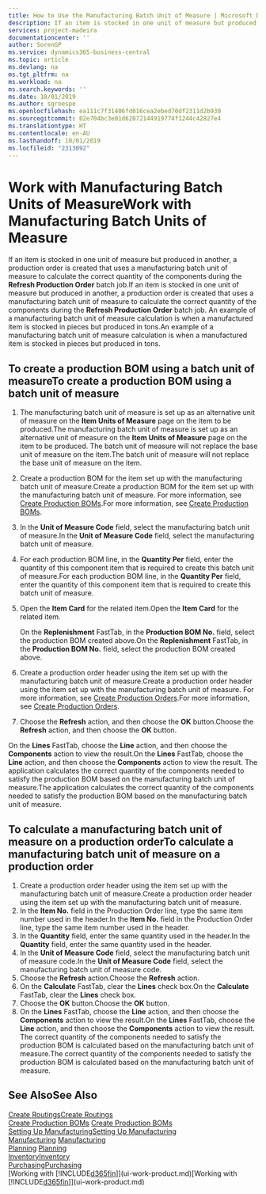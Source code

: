 ```yaml
---
title: How to Use the Manufacturing Batch Unit of Measure | Microsoft Docs
description: If an item is stocked in one unit of measure but produced in another, then the production order must be use a manufacturing batch unit of measure to calculate the correct quantity of components. An example of a manufacturing batch unit of measure calculation is when a manufactured item is stocked in pieces but produced in tons.
services: project-madeira
documentationcenter: ''
author: SorenGP
ms.service: dynamics365-business-central
ms.topic: article
ms.devlang: na
ms.tgt_pltfrm: na
ms.workload: na
ms.search.keywords: ''
ms.date: 10/01/2019
ms.author: sgroespe
ms.openlocfilehash: ea111c7f31406fd016cea2ebed70df2311d2b930
ms.sourcegitcommit: 02e704bc3e01d62072144919774f1244c42827e4
ms.translationtype: HT
ms.contentlocale: en-AU
ms.lasthandoff: 10/01/2019
ms.locfileid: "2313092"
---
```

# <a name="work-with-manufacturing-batch-units-of-measure"></a><span data-ttu-id="1de4e-104">Work with Manufacturing Batch Units of Measure</span><span class="sxs-lookup"><span data-stu-id="1de4e-104">Work with Manufacturing Batch Units of Measure</span></span>
<span data-ttu-id="1de4e-105">If an item is stocked in one unit of measure but produced in another, a production order is created that uses a manufacturing batch unit of measure to calculate the correct quantity of the components during the **Refresh Production Order** batch job.</span><span class="sxs-lookup"><span data-stu-id="1de4e-105">If an item is stocked in one unit of measure but produced in another, a production order is created that uses a manufacturing batch unit of measure to calculate the correct quantity of the components during the **Refresh Production Order** batch job.</span></span> <span data-ttu-id="1de4e-106">An example of a manufacturing batch unit of measure calculation is when a manufactured item is stocked in pieces but produced in tons.</span><span class="sxs-lookup"><span data-stu-id="1de4e-106">An example of a manufacturing batch unit of measure calculation is when a manufactured item is stocked in pieces but produced in tons.</span></span>  

## <a name="to-create-a-production-bom-using-a-batch-unit-of-measure"></a><span data-ttu-id="1de4e-107">To create a production BOM using a batch unit of measure</span><span class="sxs-lookup"><span data-stu-id="1de4e-107">To create a production BOM using a batch unit of measure</span></span>  
1.  <span data-ttu-id="1de4e-108">The manufacturing batch unit of measure is set up as an alternative unit of measure on the **Item Units of Measure** page on the item to be produced.</span><span class="sxs-lookup"><span data-stu-id="1de4e-108">The manufacturing batch unit of measure is set up as an alternative unit of measure on the **Item Units of Measure** page on the item to be produced.</span></span> <span data-ttu-id="1de4e-109">The batch unit of measure will not replace the base unit of measure on the item.</span><span class="sxs-lookup"><span data-stu-id="1de4e-109">The batch unit of measure will not replace the base unit of measure on the item.</span></span>  
2.  <span data-ttu-id="1de4e-110">Create a production BOM for the item set up with the manufacturing batch unit of measure.</span><span class="sxs-lookup"><span data-stu-id="1de4e-110">Create a production BOM for the item set up with the manufacturing batch unit of measure.</span></span> <span data-ttu-id="1de4e-111">For more information, see [Create Production BOMs](production-how-to-create-production-boms.md).</span><span class="sxs-lookup"><span data-stu-id="1de4e-111">For more information, see [Create Production BOMs](production-how-to-create-production-boms.md).</span></span>  
3.  <span data-ttu-id="1de4e-112">In the **Unit of Measure Code** field, select the manufacturing batch unit of measure.</span><span class="sxs-lookup"><span data-stu-id="1de4e-112">In the **Unit of Measure Code** field, select the manufacturing batch unit of measure.</span></span>  
4.  <span data-ttu-id="1de4e-113">For each production BOM line, in the **Quantity Per** field, enter the quantity of this component item that is required to create this batch unit of measure.</span><span class="sxs-lookup"><span data-stu-id="1de4e-113">For each production BOM line, in the **Quantity Per** field, enter the quantity of this component item that is required to create this batch unit of measure.</span></span>  
5.  <span data-ttu-id="1de4e-114">Open the **Item Card** for the related item.</span><span class="sxs-lookup"><span data-stu-id="1de4e-114">Open the **Item Card** for the related item.</span></span>  

    <span data-ttu-id="1de4e-115">On the **Replenishment** FastTab, in the **Production BOM No.** field, select the production BOM created above.</span><span class="sxs-lookup"><span data-stu-id="1de4e-115">On the **Replenishment** FastTab, in the **Production BOM No.** field, select the production BOM created above.</span></span>  
6.  <span data-ttu-id="1de4e-116">Create a production order header using the item set up with the manufacturing batch unit of measure.</span><span class="sxs-lookup"><span data-stu-id="1de4e-116">Create a production order header using the item set up with the manufacturing batch unit of measure.</span></span> <span data-ttu-id="1de4e-117">For more information, see [Create Production Orders](production-how-to-create-production-orders.md).</span><span class="sxs-lookup"><span data-stu-id="1de4e-117">For more information, see [Create Production Orders](production-how-to-create-production-orders.md).</span></span>  
7.  <span data-ttu-id="1de4e-118">Choose the **Refresh** action, and then choose  the **OK** button.</span><span class="sxs-lookup"><span data-stu-id="1de4e-118">Choose the **Refresh** action, and then choose  the **OK** button.</span></span>  

<span data-ttu-id="1de4e-119">On the **Lines** FastTab, choose the **Line** action, and then choose the **Components** action to view the result.</span><span class="sxs-lookup"><span data-stu-id="1de4e-119">On the **Lines** FastTab, choose the **Line** action, and then choose the **Components** action to view the result.</span></span> <span data-ttu-id="1de4e-120">The application calculates the correct quantity of the components needed to satisfy the production BOM based on the manufacturing batch unit of measure.</span><span class="sxs-lookup"><span data-stu-id="1de4e-120">The application calculates the correct quantity of the components needed to satisfy the production BOM based on the manufacturing batch unit of measure.</span></span>  

## <a name="to-calculate-a-manufacturing-batch-unit-of-measure-on-a-production-order"></a><span data-ttu-id="1de4e-121">To calculate a manufacturing batch unit of measure on a production order</span><span class="sxs-lookup"><span data-stu-id="1de4e-121">To calculate a manufacturing batch unit of measure on a production order</span></span>  
1.  <span data-ttu-id="1de4e-122">Create a production order header using the item set up with the manufacturing batch unit of measure.</span><span class="sxs-lookup"><span data-stu-id="1de4e-122">Create a production order header using the item set up with the manufacturing batch unit of measure.</span></span>  
2.  <span data-ttu-id="1de4e-123">In the **Item No.** field in the Production Order line, type the same item number used in the header.</span><span class="sxs-lookup"><span data-stu-id="1de4e-123">In the **Item No.** field in the Production Order line, type the same item number used in the header.</span></span>  
3.  <span data-ttu-id="1de4e-124">In the **Quantity** field, enter the same quantity used in the header.</span><span class="sxs-lookup"><span data-stu-id="1de4e-124">In the **Quantity** field, enter the same quantity used in the header.</span></span>  
4.  <span data-ttu-id="1de4e-125">In the **Unit of Measure Code** field, select the manufacturing batch unit of measure code.</span><span class="sxs-lookup"><span data-stu-id="1de4e-125">In the **Unit of Measure Code** field, select the manufacturing batch unit of measure code.</span></span>  
5.  <span data-ttu-id="1de4e-126">Choose the **Refresh** action.</span><span class="sxs-lookup"><span data-stu-id="1de4e-126">Choose the **Refresh** action.</span></span>
6.  <span data-ttu-id="1de4e-127">On the **Calculate** FastTab, clear the **Lines** check box.</span><span class="sxs-lookup"><span data-stu-id="1de4e-127">On the **Calculate** FastTab, clear the **Lines** check box.</span></span>  
7.  <span data-ttu-id="1de4e-128">Choose the **OK** button.</span><span class="sxs-lookup"><span data-stu-id="1de4e-128">Choose the **OK** button.</span></span>  
8.  <span data-ttu-id="1de4e-129">On the **Lines** FastTab, choose the **Line** action, and then choose the **Components** action to view the result.</span><span class="sxs-lookup"><span data-stu-id="1de4e-129">On the **Lines** FastTab, choose the **Line** action, and then choose the **Components** action to view the result.</span></span> <span data-ttu-id="1de4e-130">The correct quantity of the components needed to satisfy the production BOM is calculated based on the manufacturing batch unit of measure.</span><span class="sxs-lookup"><span data-stu-id="1de4e-130">The correct quantity of the components needed to satisfy the production BOM is calculated based on the manufacturing batch unit of measure.</span></span>  

## <a name="see-also"></a><span data-ttu-id="1de4e-131">See Also</span><span class="sxs-lookup"><span data-stu-id="1de4e-131">See Also</span></span>  
[<span data-ttu-id="1de4e-132">Create Routings</span><span class="sxs-lookup"><span data-stu-id="1de4e-132">Create Routings</span></span>](production-how-to-create-routings.md)  
<span data-ttu-id="1de4e-133">[Create Production BOMs](production-how-to-create-production-boms.md)   </span><span class="sxs-lookup"><span data-stu-id="1de4e-133">[Create Production BOMs](production-how-to-create-production-boms.md)   </span></span>  
[<span data-ttu-id="1de4e-134">Setting Up Manufacturing</span><span class="sxs-lookup"><span data-stu-id="1de4e-134">Setting Up Manufacturing</span></span>](production-configure-production-processes.md)  
<span data-ttu-id="1de4e-135">[Manufacturing](production-manage-manufacturing.md)  </span><span class="sxs-lookup"><span data-stu-id="1de4e-135">[Manufacturing](production-manage-manufacturing.md)  </span></span>  
<span data-ttu-id="1de4e-136">[Planning](production-planning.md) </span><span class="sxs-lookup"><span data-stu-id="1de4e-136">[Planning](production-planning.md) </span></span>  
[<span data-ttu-id="1de4e-137">Inventory</span><span class="sxs-lookup"><span data-stu-id="1de4e-137">Inventory</span></span>](inventory-manage-inventory.md)  
[<span data-ttu-id="1de4e-138">Purchasing</span><span class="sxs-lookup"><span data-stu-id="1de4e-138">Purchasing</span></span>](purchasing-manage-purchasing.md)  
<span data-ttu-id="1de4e-139">[Working with [!INCLUDE[d365fin](includes/d365fin_md.md)]](ui-work-product.md)</span><span class="sxs-lookup"><span data-stu-id="1de4e-139">[Working with [!INCLUDE[d365fin](includes/d365fin_md.md)]](ui-work-product.md)</span></span>  
